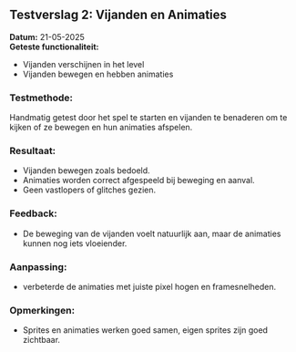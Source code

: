 ## Testverslag 2: Vijanden en Animaties

**Datum:** 21-05-2025  
**Geteste functionaliteit:**
- Vijanden verschijnen in het level
- Vijanden bewegen en hebben animaties

### Testmethode:
Handmatig getest door het spel te starten en vijanden te benaderen om te kijken of ze bewegen en hun animaties afspelen.

### Resultaat:
- Vijanden bewegen zoals bedoeld.
- Animaties worden correct afgespeeld bij beweging en aanval.
- Geen vastlopers of glitches gezien.

### Feedback:
- De beweging van de vijanden voelt natuurlijk aan, maar de animaties kunnen nog iets vloeiender.

### Aanpassing:
- verbeterde de animaties met juiste pixel hogen en framesnelheden.

### Opmerkingen:
- Sprites en animaties werken goed samen, eigen sprites zijn goed zichtbaar.